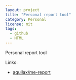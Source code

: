 ```yaml
---
layout: project
title: "Personal report tool"
category: Personal
license: mit
tags:
  - github
  - HTML
---
```


Personal report tool

Links:

* [aquilax/me-report](https://github.com/aquilax/me-report)
